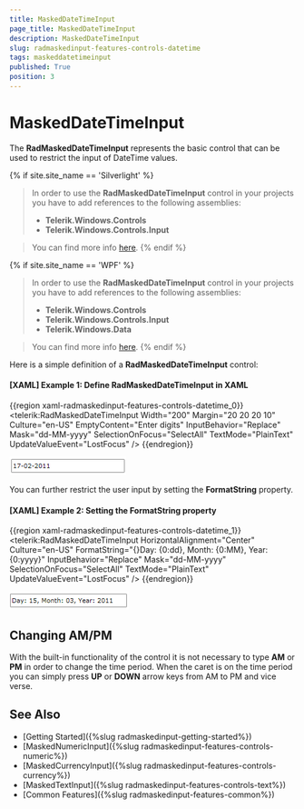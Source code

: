 ```yaml
---
title: MaskedDateTimeInput
page_title: MaskedDateTimeInput
description: MaskedDateTimeInput
slug: radmaskedinput-features-controls-datetime
tags: maskeddatetimeinput
published: True
position: 3
---
```


# MaskedDateTimeInput

The __RadMaskedDateTimeInput__ represents the basic control that can be used to restrict the input of DateTime values.

{% if site.site_name == 'Silverlight' %}
>In order to use the __RadMaskedDateTimeInput__ control in your projects you have to add references to the following assemblies:
>	- __Telerik.Windows.Controls__
>	- __Telerik.Windows.Controls.Input__  

>You can find more info [here](http://www.telerik.com/help/silverlight/installation-installing-controls-dependencies.html).
{% endif %}

{% if site.site_name == 'WPF' %} 
>In order to use the __RadMaskedDateTimeInput__ control in your projects you have to add references to the following assemblies:
>	- __Telerik.Windows.Controls__
>	- __Telerik.Windows.Controls.Input__
>	- __Telerik.Windows.Data__  

>You can find more info [here](http://www.telerik.com/help/wpf/installation-installing-controls-dependencies-wpf.html).
{% endif %}

Here is a simple definition of a __RadMaskedDateTimeInput__ control:

#### __[XAML] Example 1: Define RadMaskedDateTimeInput in XAML__
{{region xaml-radmaskedinput-features-controls-datetime_0}}
	<telerik:RadMaskedDateTimeInput Width="200"
	                                Margin="20 20 20 10"
	                                Culture="en-US"
	                                EmptyContent="Enter digits"
	                                InputBehavior="Replace"
	                                Mask="dd-MM-yyyy"
	                                SelectionOnFocus="SelectAll"
	                                TextMode="PlainText"
	                                UpdateValueEvent="LostFocus" />
{{endregion}}

![](images/radmaskedinput_datetimeinput_default.png)

You can further restrict the user input by setting the __FormatString__ property.

#### __[XAML] Example 2: Setting the FormatString property__
{{region xaml-radmaskedinput-features-controls-datetime_1}}
	<telerik:RadMaskedDateTimeInput HorizontalAlignment="Center"
	                                Culture="en-US"
	                                FormatString="{}Day: {0:dd}, Month: {0:MM}, Year: {0:yyyy}"
	                                InputBehavior="Replace"
	                                Mask="dd-MM-yyyy"
	                                SelectionOnFocus="SelectAll"
	                                TextMode="PlainText"
	                                UpdateValueEvent="LostFocus" />
{{endregion}}

![](images/radmaskedinput_datetimeinput_format_string.png)

## Changing AM/PM

With the built-in functionality of the control it is not necessary to type __AM__ or __PM__ in order to change the time period. When the caret is on the time period you can simply press __UP__ or __DOWN__ arrow keys from AM to PM and vice verse.

## See Also
 * [Getting Started]({%slug radmaskedinput-getting-started%})
 * [MaskedNumericInput]({%slug radmaskedinput-features-controls-numeric%})
 * [MaskedCurrencyInput]({%slug radmaskedinput-features-controls-currency%})
 * [MaskedTextInput]({%slug radmaskedinput-features-controls-text%})
 * [Common Features]({%slug radmaskedinput-features-common%})